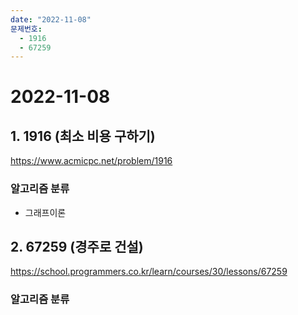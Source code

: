 ```yaml
---
date: "2022-11-08"
문제번호:
  - 1916
  - 67259
---
```


# 2022-11-08

## 1. 1916 (최소 비용 구하기)
https://www.acmicpc.net/problem/1916

### 알고리즘 분류
- 그래프이론

## 2. 67259 (경주로 건설)
https://school.programmers.co.kr/learn/courses/30/lessons/67259

### 알고리즘 분류

